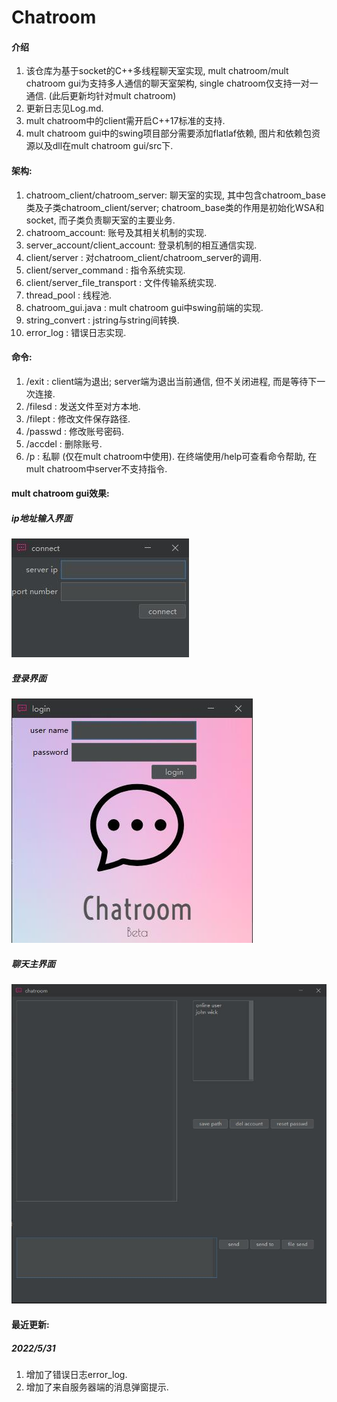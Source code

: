 # Chatroom

#### 介绍
1. 该仓库为基于socket的C++多线程聊天室实现, mult chatroom/mult chatroom gui为支持多人通信的聊天室架构, single chatroom仅支持一对一通信. (此后更新均针对mult chatroom)
2. 更新日志见Log.md.
3. mult chatroom中的client需开启C++17标准的支持.
4. mult chatroom gui中的swing项目部分需要添加flatlaf依赖, 图片和依赖包资源以及dll在mult chatroom gui/src下.

#### 架构:
1. chatroom_client/chatroom_server: 聊天室的实现, 其中包含chatroom_base类及子类chatroom_client/server; chatroom_base类的作用是初始化WSA和socket, 而子类负责聊天室的主要业务.
2. chatroom_account: 账号及其相关机制的实现.
3. server_account/client_account: 登录机制的相互通信实现. 
4. client/server : 对chatroom_client/chatroom_server的调用.
5. client/server_command : 指令系统实现.
6. client/server_file_transport : 文件传输系统实现.
7. thread_pool : 线程池.
8. chatroom_gui.java : mult chatroom gui中swing前端的实现.
9. string_convert : jstring与string间转换.
10. error_log : 错误日志实现.

#### 命令:
1. /exit : client端为退出; server端为退出当前通信, 但不关闭进程, 而是等待下一次连接.
2. /filesd : 发送文件至对方本地.
3. /filept : 修改文件保存路径.
4. /passwd : 修改账号密码.
5. /accdel : 删除账号.
6. /p : 私聊 (仅在mult chatroom中使用).
在终端使用/help可查看命令帮助, 在mult chatroom中server不支持指令.

#### mult chatroom gui效果:

##### ip地址输入界面
![ip地址输入界面](pic/connect_pic.jpg) 

##### 登录界面
![登录界面](pic/login_pic.jpg) 

##### 聊天主界面
![聊天主界面](pic/main_pic.jpg)

#### 最近更新:
##### 2022/5/31
1. 增加了错误日志error_log.
2. 增加了来自服务器端的消息弹窗提示.


